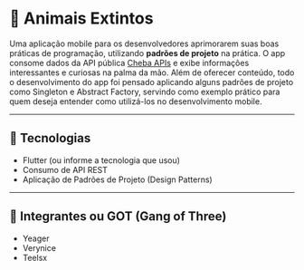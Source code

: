 # 🦖 Animais Extintos

Uma aplicação mobile para os desenvolvedores aprimorarem suas boas práticas de programação, utilizando **padrões de projeto** na prática.
O app consome dados da API pública [Cheba APIs](https://cheba-apis.vercel.app/?ref=freepublicapis.com) e exibe informações interessantes e curiosas na palma da mão.
Além de oferecer conteúdo, todo o desenvolvimento do app foi pensado aplicando alguns padrões de projeto como Singleton e Abstract Factory, servindo como exemplo prático 
para quem deseja entender como utilizá-los no desenvolvimento mobile.

---

## 🚀 Tecnologias
- Flutter (ou informe a tecnologia que usou)
- Consumo de API REST
- Aplicação de Padrões de Projeto (Design Patterns)

---

## 👥 Integrantes ou GOT (Gang of Three)
- Yeager
- Verynice
- Teelsx
